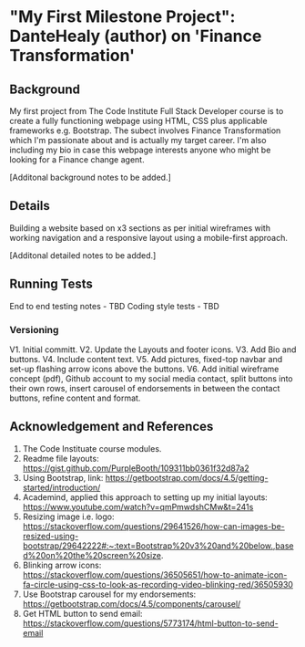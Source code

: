 # "My First Milestone Project": DanteHealy (author) on 'Finance Transformation'

## Background 

My first project from The Code Institute Full Stack Developer course is to create a fully functioning webpage using HTML, CSS plus applicable frameworks e.g. Bootstrap. 
The subect involves Finance Transformation which I'm passionate about and is actually my target career. 
I'm also including my bio in case this webpage interests anyone who might be looking for a Finance change agent. 

[Additonal background notes to be added.]


## Details 

Building a website based on x3 sections as per initial wireframes with working navigation and a responsive layout using a mobile-first approach. 

[Additonal detailed notes to be added.]


## Running Tests

End to end testing notes - TBD
Coding style tests - TBD


### Versioning 

V1. Initial committ. 
V2. Update the Layouts and footer icons. 
V3. Add Bio and buttons. 
V4. Include content text. 
V5. Add pictures, fixed-top navbar and set-up flashing arrow icons above the buttons. 
V6. Add initial wireframe concept (pdf), Github account to my social media contact, split buttons into their own rows, insert carousel of endorsements in between the contact buttons, refine content and format. 


## Acknowledgement and References

1. The Code Instituate course modules. 
2. Readme file layouts: https://gist.github.com/PurpleBooth/109311bb0361f32d87a2
3. Using Bootstrap, link: https://getbootstrap.com/docs/4.5/getting-started/introduction/
4. Academind, applied this approach to setting up my initial layouts: https://www.youtube.com/watch?v=qmPmwdshCMw&t=241s
5. Resizing image i.e. logo: https://stackoverflow.com/questions/29641526/how-can-images-be-resized-using-bootstrap/29642222#:~:text=Bootstrap%20v3%20and%20below.,based%20on%20the%20screen%20size.
6. Blinking arrow icons: https://stackoverflow.com/questions/36505651/how-to-animate-icon-fa-circle-using-css-to-look-as-recording-video-blinking-red/36505930
7. Use Bootstrap carousel for my endorsements: https://getbootstrap.com/docs/4.5/components/carousel/
8. Get HTML button to send email: https://stackoverflow.com/questions/5773174/html-button-to-send-email

